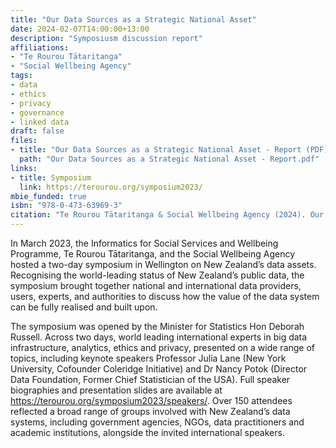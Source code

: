 ```yaml
---
title: "Our Data Sources as a Strategic National Asset"
date: 2024-02-07T14:00:00+13:00
description: "Symposiusm discussion report"
affiliations:
- "Te Rourou Tātaritanga"
- "Social Wellbeing Agency"
tags:
- data
- ethics
- privacy
- governance
- linked data
draft: false
files:
- title: "Our Data Sources as a Strategic National Asset - Report (PDF)"
  path: "Our Data Sources as a Strategic National Asset - Report.pdf"
links:
- title: Symposium
  link: https://terourou.org/symposium2023/
mbie_funded: true
isbn: "978-0-473-63969-3"
citation: "Te Rourou Tātaritanga & Social Wellbeing Agency (2024). Our Data Sources as a Strategic National Asset - Discussion Report. *Te Rourou Tātaritanga*. ISBN:&nbsp;9780473706463. https://terourou.org/outputs/symposium_2023_report"
---
```


In March 2023, the Informatics for Social Services and Wellbeing Programme, Te Rourou Tātaritanga, and the Social Wellbeing Agency hosted a two-day symposium in Wellington on New Zealand’s data assets. Recognising the world-leading status of New Zealand’s public data, the symposium brought together national and international data providers, users, experts, and authorities to discuss how the value of the data system can be fully realised and built upon.

The symposium was opened by the Minister for Statistics Hon Deborah Russell. Across two days, world leading international experts in big data infrastructure, analytics, ethics and privacy, presented on a wide range of topics, including keynote speakers Professor Julia Lane (New York University, Cofounder Coleridge Initiative) and Dr Nancy Potok (Director Data Foundation, Former Chief Statistician of the USA). Full speaker biographies and presentation slides are available at https://terourou.org/symposium2023/speakers/. Over 150 attendees reflected a broad range of groups involved with New Zealand’s data systems, including government agencies, NGOs, data practitioners and academic institutions, alongside the invited international speakers.
